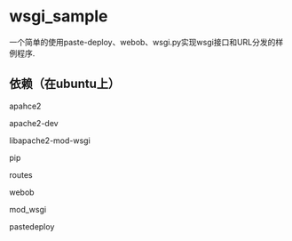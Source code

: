 # wsgi_sample

一个简单的使用paste-deploy、webob、wsgi.py实现wsgi接口和URL分发的样例程序.

## 依赖（在ubuntu上）
apahce2

apache2-dev

libapache2-mod-wsgi

pip

routes

webob

mod_wsgi

pastedeploy
